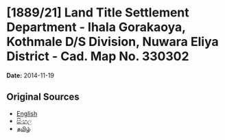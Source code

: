 # [1889/21] Land Title Settlement Department - Ihala Gorakaoya, Kothmale D/S Division, Nuwara Eliya District - Cad. Map No. 330302

**Date:** 2014-11-19

## Original Sources

- [English](https://documents.gov.lk/view/extra-gazettes/2014/11/1889-21_E.pdf)
- [සිංහල](https://documents.gov.lk/view/extra-gazettes/2014/11/1889-21_S.pdf)
- [தமிழ்](https://documents.gov.lk/view/extra-gazettes/2014/11/1889-21_T.pdf)
